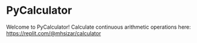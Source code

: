 # PyCalculator

Welcome to PyCalculator! Calculate continuous arithmetic operations here: https://replit.com/@mhsizar/calculator
